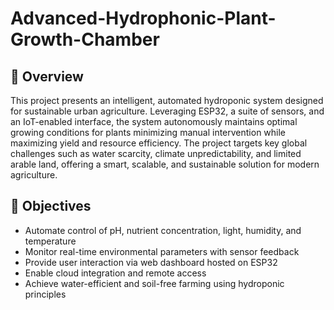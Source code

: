 # Advanced-Hydrophonic-Plant-Growth-Chamber
## 📘 Overview
This project presents an intelligent, automated hydroponic system designed for sustainable urban agriculture. Leveraging ESP32, a suite of sensors, and an IoT-enabled interface, the system autonomously maintains optimal growing conditions for plants minimizing manual intervention while maximizing yield and resource efficiency.
The project targets key global challenges such as water scarcity, climate unpredictability, and limited arable land, offering a smart, scalable, and sustainable solution for modern agriculture.

## 🎯 Objectives
- Automate control of pH, nutrient concentration, light, humidity, and temperature
- Monitor real-time environmental parameters with sensor feedback
- Provide user interaction via web dashboard hosted on ESP32
- Enable cloud integration and remote access
- Achieve water-efficient and soil-free farming using hydroponic principles
